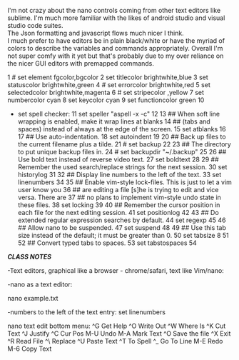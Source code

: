 I'm not crazy about the nano controls coming from other text editors like sublime.  I'm much more familiar with the likes of android studio and visual studio code suites.  
The Json formatting and javascript flows much nicer I think.  
I much prefer to have editors be in plain black/white or have the myriad of colors to describe the variables and commands appropriately.
Overall I'm not super comfy with it yet but that's probably due to my over reliance on the nicer GUI editors with premapped commands.


 1 # set element fgcolor,bgcolor
 2 set titlecolor brightwhite,blue
 3 set statuscolor brightwhite,green
 4 # set errorcolor brightwhite,red
 5 set selectedcolor brightwhite,magenta
 6 # set stripecolor ,yellow
 7 set numbercolor cyan
 8 set keycolor cyan
 9 set functioncolor green
10
- set spell checker:
11 set speller "aspell -x -c"
12
13 ## When soft line wrapping is enabled, make it wrap lines at blanks
14 ## (tabs and spaces) instead of always at the edge of the screen.
15 set atblanks
16
17 ## Use auto-indentation.
18 set autoindent
19
20 ## Back up files to the current filename plus a tilde.
21 # set backup
22
23 ## The directory to put unique backup files in.
24 # set backupdir "~/.backup"
25
26 ## Use bold text instead of reverse video text.
27 set boldtext
28
29 ## Remember the used search/replace strings for the next session.
30 set historylog
31
32 ## Display line numbers to the left of the text.
33 set linenumbers
34
35 ## Enable vim-style lock-files.  This is just to let a vim user know you
36 ## are editing a file [s]he is trying to edit and vice versa.  There are
37 ## no plans to implement vim-style undo state in these files.
38 set locking
39
40 ## Remember the cursor position in each file for the next editing session.
41 set positionlog
42
43 ## Do extended regular expression searches by default.
44 set regexp
45
46 ## Allow nano to be suspended.
47 set suspend
48
49 ## Use this tab size instead of the default; it must be greater than 0.
50 set tabsize 8
51
52 ## Convert typed tabs to spaces.
53 set tabstospaces
54

**___CLASS NOTES___**

-Text editors, graphical like a browser - chrome/safari, text like Vim/nano:

-nano as a text editor: 

nano example.txt

-numbers to the left of the text entry:
set linenumbers


nano text edit bottom menu:
^G Get Help     ^O Write Out    ^W Where Is     ^K Cut Text     ^J Justify      ^C Cur Pos      M-U Undo        M-A Mark Text      ^O Save the file
^X Exit         ^R Read File    ^\ Replace      ^U Paste Text   ^T To Spell     ^_ Go To Line   M-E Redo        M-6 Copy Text      
